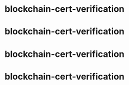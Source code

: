 # blockchain-cert-verification
# blockchain-cert-verification
# blockchain-cert-verification
# blockchain-cert-verification
